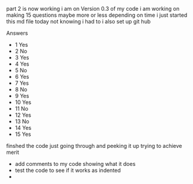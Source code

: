 part 2 is now working i am on Version 0.3 of my code i am working on making 15 questions maybe more or less depending on time i just started this md file today not knowing i had to i also set up git hub

Answers
- 1 Yes
 - 2 No
- 3 Yes
- 4 Yes
- 5 No
- 6 Yes
- 7 Yes
- 8 No
- 9 Yes
- 10 Yes
- 11 No
- 12 Yes
- 13 No
- 14 Yes
- 15 Yes

finshed the code just going through and peeking it up trying to achieve merit
- add comments to my code showing what it does
- test the code to see if it works as indented
- 